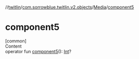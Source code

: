 //[twitlin](../../index.md)/[com.sorrowblue.twitlin.v2.objects](../index.md)/[Media](index.md)/[component5](component5.md)



# component5  
[common]  
Content  
operator fun [component5](component5.md)(): [Int](https://kotlinlang.org/api/latest/jvm/stdlib/kotlin/-int/index.html)?  



